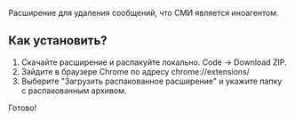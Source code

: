 Расширение для удаления сообщений, что СМИ является иноагентом.

## Как установить?

1. Скачайте расширение и распакуйте локально. Code -> Download ZIP.
2. Зайдите в браузере Chrome по адресу chrome://extensions/
3. Выберите "Загрузить распакованное расширение" и укажите папку с распакованным архивом.

Готово!
